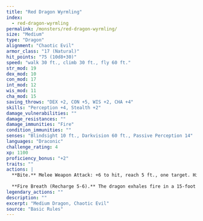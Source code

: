 ```yaml
---
title: "Red Dragon Wyrmling"
index:
  - red-dragon-wyrmling
permalink: /monsters/red-dragon-wyrmling/
size: "Medium"
type: "Dragon"
alignment: "Chaotic Evil"
armor_class: "17 (Natural)"
hit_points: "75 (10d8+30)"
speed: "walk 30 ft., climb 30 ft., fly 60 ft."
str_mod: 19
dex_mod: 10
con_mod: 17
int_mod: 12
wis_mod: 11
cha_mod: 15
saving_throws: "DEX +2, CON +5, WIS +2, CHA +4"
skills: "Perception +4, Stealth +2"
damage_vulnerabilities: ""
damage_resistances: ""
damage_immunities: "Fire"
condition_immunities: ""
senses: "Blindsight 10 ft., Darkvision 60 ft., Passive Perception 14"
languages: "Draconic"
challenge_rating: 4
xp: 1100
proficiency_bonus: "+2"
traits: ""
actions: |
  **Bite.** Melee Weapon Attack: +6 to hit, reach 5 ft., one target. Hit: 9 (1d10 + 4) piercing damage plus 3 (1d6) fire damage.
  
  **Fire Breath (Recharge 5-6).** The dragon exhales fire in a 15-foot cone. Each creature in that area must make a DC l3 Dexterity saving throw, taking 24 (7d6) fire damage on a failed save, or half as much damage on a successful one.  
legendary_actions: ""
description: ""
excerpt: "Medium Dragon, Chaotic Evil"
source: "Basic Rules"
---
```

